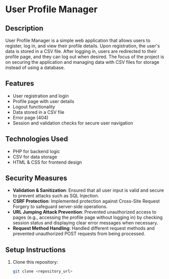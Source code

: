 # User Profile Manager

## Description
User Profile Manager is a simple web application that allows users to register, log in, and view their profile details. Upon registration, the user's data is stored in a CSV file. After logging in, users are redirected to their profile page, and they can log out when desired. The focus of the project is on securing the application and managing data with CSV files for storage instead of using a database.

## Features
- User registration and login
- Profile page with user details
- Logout functionality
- Data stored in a CSV file
- Error page (404)
- Session and validation checks for secure user navigation

## Technologies Used
- PHP for backend logic
- CSV for data storage
- HTML & CSS for frontend design

## Security Measures
- **Validation & Sanitization**: Ensured that all user input is valid and secure to prevent attacks such as SQL Injection.
- **CSRF Protection**: Implemented protection against Cross-Site Request Forgery to safeguard server-side operations.
- **URL Jumping Attack Prevention**: Prevented unauthorized access to pages (e.g., accessing the profile page without logging in) by checking session status and displaying clear error messages when necessary.
- **Request Method Handling**: Handled different request methods and prevented unauthorized POST requests from being processed.

## Setup Instructions
1. Clone this repository:
   ```bash
   git clone <repository_url>
